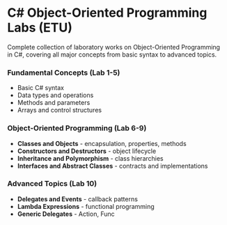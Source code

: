 # C# Object-Oriented Programming Labs (ETU)

Complete collection of laboratory works on Object-Oriented Programming in C#, covering all major concepts from basic syntax to advanced topics.

### Fundamental Concepts (Lab 1-5)
- Basic C# syntax
- Data types and operations
- Methods and parameters
- Arrays and control structures

### Object-Oriented Programming (Lab 6-9)
- **Classes and Objects** - encapsulation, properties, methods
- **Constructors and Destructors** - object lifecycle
- **Inheritance and Polymorphism** - class hierarchies
- **Interfaces and Abstract Classes** - contracts and implementations

### Advanced Topics (Lab 10)
- **Delegates and Events** - callback patterns
- **Lambda Expressions** - functional programming
- **Generic Delegates** - Action<T>, Func<T>
